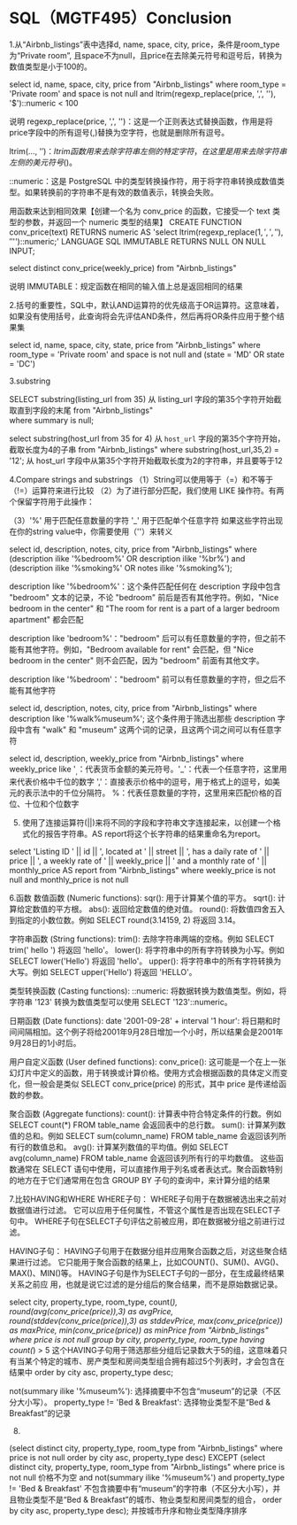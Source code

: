 # SQL（MGTF495）Conclusion

1.从“Airbnb_listings”表中选择d, name, space, city, price，条件是room_type为“Private room”,
且space不为null，且price在去除美元符号和逗号后，转换为数值类型是小于100的。

select id, name, space, city, price
from "Airbnb_listings"
where room_type = 'Private room' and
  space is not null and ltrim(regexp_replace(price, ',', ''), '$')::numeric < 100

说明
regexp_replace(price, ',', '')：这是一个正则表达式替换函数，作用是将price字段中的所有逗号(,)替换为空字符，也就是删除所有逗号。

ltrim(…, '$')：ltrim函数用来去除字符串左侧的特定字符，在这里是用来去除字符串左侧的美元符号($)。

::numeric：这是 PostgreSQL 中的类型转换操作符，用于将字符串转换成数值类型。如果转换前的字符串不是有效的数值表示，转换会失败。

用函数来达到相同效果【创建一个名为 conv_price 的函数，它接受一个 text 类型的参数，并返回一个 numeric 类型的结果】
CREATE FUNCTION conv_price(text) RETURNS numeric
  AS 'select ltrim(regexp_replace($1, ',', ''), ''$'')::numeric;'
  LANGUAGE SQL
  IMMUTABLE
  RETURNS NULL ON NULL INPUT;

select distinct conv_price(weekly_price)
from "Airbnb_listings"

说明
IMMUTABLE：规定函数在相同的输入值上总是返回相同的结果


2.括号的重要性，SQL中，默认AND运算符的优先级高于OR运算符。这意味着，如果没有使用括号，此查询将会先评估AND条件，然后再将OR条件应用于整个结果集

select id, name, space, city, state, price
from "Airbnb_listings"
where room_type = 'Private room' and
  space is not null and (state = 'MD' OR state = 'DC')

3.substring

SELECT substring(listing_url from 35)    从 listing_url 字段的第35个字符开始截取直到字段的末尾
from "Airbnb_listings"       
where summary is null;

select substring(host_url from 35 for 4)   从 `host_url` 字段的第35个字符开始，截取长度为4的子串
from "Airbnb_listings"
where substring(host_url,35,2) = '12';     从 host_url 字段中从第35个字符开始截取长度为2的字符串，并且要等于12

4.Compare strings and substrings
（1）String可以使用等于（=）和不等于（!=）运算符来进行比较
（2）为了进行部分匹配，我们使用 LIKE 操作符。有两个保留字符用于此操作：

（3）'%' 用于匹配任意数量的字符
    '_' 用于匹配单个任意字符
如果这些字符出现在你的string value中，你需要使用（'\'）来转义

select id, description, notes, city, price from "Airbnb_listings"
where (description ilike '%bedroom%' OR description ilike '%br%') and
      (description ilike '%smoking%' OR notes ilike '%smoking%');


description like '%bedroom%'：这个条件匹配任何在 description 字段中包含 "bedroom" 文本的记录，不论 "bedroom" 前后是否有其他字符。例如，"Nice bedroom in the center" 和 "The room for rent is a part of a larger bedroom apartment" 都会匹配

description like 'bedroom%'："bedroom" 后可以有任意数量的字符，但之前不能有其他字符。例如，"Bedroom available for rent" 会匹配，但 "Nice bedroom in the center" 则不会匹配，因为 "bedroom" 前面有其他文字。

description like  '%bedroom'："bedroom" 前可以有任意数量的字符，但之后不能有其他字符

select id, description, notes, city, price 
from "Airbnb_listings" 
where description like '%walk%museum%';   这个条件用于筛选出那些 description 字段中含有 "walk" 和 "museum" 这两个词的记录，且这两个词之间可以有任意字符

select id, description, weekly_price 
from "Airbnb_listings" 
where weekly_price like '$_,%';           这个条件用于筛选 weekly_price 字段的值。$：代表货币金额的美元符号。'_'：代表一个任意字符，这里用来代表价格中千位的数字
                                          ','：直接表示价格中的逗号，用于格式上的逗号，如美元的表示法中的千位分隔符。 %：代表任意数量的字符，这里用来匹配价格的百位、十位和个位数字

5. 使用了连接运算符(||)来将不同的字段和字符串文字连接起来，以创建一个格式化的报告字符串。AS report将这个长字符串的结果重命名为report。

select 'Listing ID ' || id || ', located at ' || street || ', has a daily rate of ' || price ||
       ', a weekly rate of ' || weekly_price ||
       ' and a monthly rate of ' || monthly_price AS report
from "Airbnb_listings"
where weekly_price is not null and monthly_price is not null

6.函数
数值函数 (Numeric functions):
sqr(): 用于计算某个值的平方。
sqrt(): 计算给定数值的平方根。
abs(): 返回给定数值的绝对值。
round(): 将数值四舍五入到指定的小数位数。例如 SELECT round(3.14159, 2) 将返回 3.14。

字符串函数 (String functions):
trim(): 去除字符串两端的空格。例如 SELECT trim(' hello ') 将返回 'hello'。
lower(): 将字符串中的所有字符转换为小写。例如 SELECT lower('Hello') 将返回 'hello'。
upper(): 将字符串中的所有字符转换为大写。例如 SELECT upper('Hello') 将返回 'HELLO'。

类型转换函数 (Casting functions):
::numeric: 将数据转换为数值类型。例如，将字符串 '123' 转换为数值类型可以使用 SELECT '123'::numeric。

日期函数 (Date functions):
date '2001-09-28' + interval '1 hour': 将日期和时间间隔相加。这个例子将给2001年9月28日增加一个小时，所以结果会是2001年9月28日的1小时后。

用户自定义函数 (User defined functions):
conv_price(): 这可能是一个在上一张幻灯片中定义的函数，用于转换或计算价格。使用方式会根据函数的具体定义而变化，但一般会是类似 SELECT conv_price(price) 的形式，其中 price 是传递给函数的参数。

聚合函数 (Aggregate functions):
count(): 计算表中符合特定条件的行数。例如 SELECT count(*) FROM table_name 会返回表中的总行数。
sum(): 计算某列数值的总和。例如 SELECT sum(column_name) FROM table_name 会返回该列所有行的数值总和。
avg(): 计算某列数值的平均值。例如 SELECT avg(column_name) FROM table_name 会返回该列所有行的平均数值。
这些函数通常在 SELECT 语句中使用，可以直接作用于列名或者表达式。聚合函数特别的地方在于它们通常用在包含 GROUP BY 子句的查询中，来计算分组的结果

7.比较HAVING和WHERE
WHERE子句：
WHERE子句用于在数据被选出来之前对数据值进行过滤。
它可以应用于任何属性，不管这个属性是否出现在SELECT子句中。
WHERE子句在SELECT子句评估之前被应用，即在数据被分组之前进行过滤。

HAVING子句：
HAVING子句用于在数据分组并应用聚合函数之后，对这些聚合结果进行过滤。
它只能用于聚合函数的结果上，比如COUNT()、SUM()、AVG()、MAX()、MIN()等。
HAVING子句是作为SELECT子句的一部分，在生成最终结果关系之前应
用，也就是说它过滤的是分组后的聚合结果，而不是原始数据记录。


select city, property_type, room_type, count(*), round(avg(conv_price(price)),3) as avgPrice, round(stddev(conv_price(price)),3) as stddevPrice,
       max(conv_price(price)) as maxPrice, min(conv_price(price)) as minPrice
from "Airbnb_listings"
where price is not null
group by city, property_type, room_type
having count(*) > 5                           这个HAVING子句用于筛选那些分组后记录数大于5的组，这意味着只有当某个特定的城市、房产类型和房间类型组合拥有超过5个列表时，才会包含在结果中
order by city asc, property_type desc;

not(summary ilike '%museum%'): 选择摘要中不包含“museum”的记录（不区
分大小写）。
property_type != 'Bed & Breakfast': 选择物业类型不是“Bed & Breakfast”的记录

8.
(select distinct city, property_type, room_type
from "Airbnb_listings"
where price is not null
order by city asc, property_type desc)
EXCEPT
(select distinct city, property_type, room_type
from "Airbnb_listings"
where price is not null                                                      价格不为空
and not(summary ilike '%museum%') and property_type != 'Bed & Breakfast'     不包含摘要中有“museum”的字符串（不区分大小写），并且物业类型不是“Bed & Breakfast”的城市、物业类型和房间类型的组合，
order by city asc, property_type desc);                                      并按城市升序和物业类型降序排序
